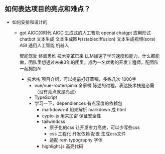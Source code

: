 ## 如何表达项目的亮点和难点？

- 如何安排和设计的
   - gpt AIGC的时代
      AIGC 生成式的人工智能   openai chatgpt 应用形式 chatbot
      文本生成 文本生成图片(stablediffusion) 文本生成视频(sora)
      AGI 通用人工智能 机器人

      智能驾驶
      终局思维 技术变革已来  LLM加速了学习速度和能力，什么都能做，团队里想通过未来3年的团里，成为一名优秀的开发工程师，配团队一起拥抱AI

      - 技术栈
         项目介绍，可以提前打好草稿，多练几次   1000字
         - vue/vue-router/pinia   全家桶
            陈述的过程，表达技术栈是必需（没有亮点就是亮点）
         - TypeScript
         - 学习一下，dependiences 有点深度的依赖包
            - markdown-it 用来解析 markdown 成 html
            - cypto-js 用来加密 保证安全性
            - tailwindcss 
               - 原子化的css 让开发省力高效，可以少写些css
               - css 工程化 开发依赖 配置 生成css文件
               - 适配 rem
               typography 字体
            - highlight.js 高亮代码